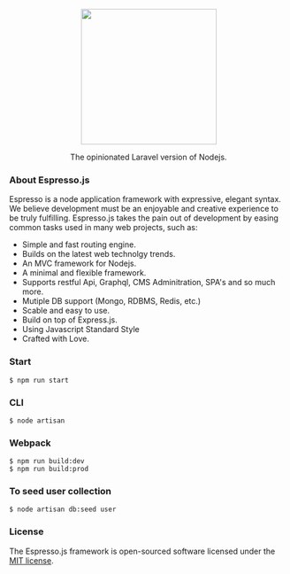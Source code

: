 <p align="center"><a href="#" target="_blank"><img src="https://cdn.shopify.com/s/files/1/0038/8775/9458/files/Logo_PNG_3_410x.png?v=1587634392" width="245"></a></p>
<p align="center">
The opinionated Laravel version of Nodejs.
</p>

### About Espresso.js

Espresso is a node application framework with expressive, elegant syntax. We believe development must be an enjoyable and creative experience to be truly fulfilling. Espresso.js takes the pain out of development by easing common tasks used in many web projects, such as:

- Simple and fast routing engine.
- Builds on the latest web technolgy trends. 
- An MVC framework for Nodejs. 
- A minimal and flexible framework.
- Supports restful Api, Graphql, CMS Adminitration, SPA's and so much more.
- Mutiple DB support (Mongo, RDBMS, Redis, etc.)
- Scable and easy to use.
- Build on top of Express.js. 
- Using Javascript Standard Style
- Crafted with Love.

### Start
    
    $ npm run start
  
### CLI

    $ node artisan    

### Webpack

    $ npm run build:dev
    $ npm run build:prod

### To seed user collection

    $ node artisan db:seed user
  
### License

The Espresso.js framework is open-sourced software licensed under the [MIT license](https://opensource.org/licenses/MIT).
